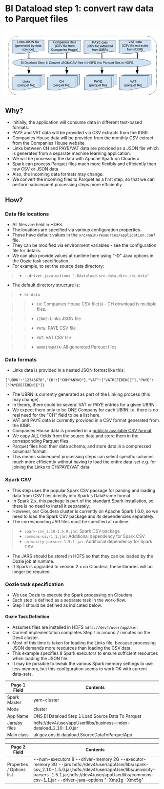 # BI Dataload step 1: convert raw data to Parquet files #


![MacDown Screenshot](./BI-data-ingestion-Spark-flow-step-1.jpg)

## Why? ##

* Initially, the application will consume data in different text-based formats.
* PAYE and VAT data will be provided via CSV extracts from the IDBR.
* Companies House data will be provided from the monthly CSV extract from the Companies House website.
* Links between CH and PAYE/VAT data are provided as a JSON file which is generated from a separate machine learning application.
* We will be processing the data with Apache Spark on Cloudera.
* Spark can process Parquet files much more flexibly and efficiently than raw CSV or JSON data.
* Also, the incoming data formats may change.
* We convert the incoming files to Parquet as a first step, so that we can perform subsequent processing steps more efficiently.

## How? ##

### Data file locations ###

* All files are held in HDFS.
* The locations are specified via various configuration properties.
* These have default values in the `src/main/resources/application.conf` file.
* They can be modified via environment variables - see the configuration file for details.
* We can also provide values at runtime here using "-D" Java options in the Oozie task specification.
* For example, to set the source data directory:

> * `--driver-java-options "-Ddataload.src-data.dir=./bi-data"`

* The default directory structure is:

> *  `bi-data`

>> * `CH`: Companies House CSV file(s) - CH download is multiple files.

>> * `LINKS`: Links JSON file

>> * `PAYE`: PAYE CSV file

>> * `VAT`: VAT CSV file

>> * `WORKINGDATA`:  All generated Parquet files.


### Data formats ###

* Links data is provided in a nested JSON format like this:

`{"UBRN":"12345678","CH":["COMPANYNO"],"VAT":["VATREFERENCE"],"PAYE":["PAYEREFERENCE"]}`
  
* The UBRN is currently generated as part of the Linking process (this may change).
* In theory, there could be several VAT or PAYE entries for a given UBRN.
* We expect there only to be ONE Company for each UBRN i.e. there is no real need for the "CH" field to be a list here.
* VAT and PAYE data is currently provided in a CSV format generated from the IDBR.
* Companies House data is provided in a [publicly available CSV format](http://resources.companieshouse.gov.uk/toolsToHelp/pdf/freeDataProductDataset.pdf).
* We copy ALL fields from the source data and store them in the corresponding Parquet files.
* Parquet files hodl their data schema, and store data in a compressed columnar format.
* This means subsequent processing steps can select specific columns much more efficiently without having to load the entire data-set e.g. for joining the Links to CH/PAYE/VAT data.
 
### Spark CSV ###

* This step uses the popular Spark CSV package for parsing and loading data from CSV files directly into Spark's DataFrame format.
* In Spark 2.x, this package is part of the standard Spark installation, so there is no need to install it separately.
* However, our Cloudera cluster is currently on Apache Spark 1.6.0, so we need to load the Spark CSV package and its dependencies separately.
* The corresponding JAR files must be specified at runtime.

> * `spark-csv_2.10-1.5.0.jar`: Spark CSV package
> * `commons-csv-1.1.jar`: Additional dependency for Spark CSV
> * `univocity-parsers-1.5.1.jar`: Additional dependency for Spark CSV

* The JARS should be stored in HDFS so that they can be loaded by the Oozie job at runtime.
* If Spark is upgraded to version 2.x on Cloudera, these libraries will no longer be required.

### Oozie task specification ###

* We use Oozie to execute the Spark processing on Cloudera.
* Each step is defined as a separate task in the work-flow.
* Step 1 should be defined as indicated below.

#### Oozie Task Definition ####

* Assumes files are installed in HDFS `hdfs://dev4/user/appUser`.
* Current implementation completes Step 1 in around 7 minutes on the Dev4 cluster.
* Most of this time is taken for loading the Links file, because processing JSON demands more resources than loading the CSV data.
* This example specifies 8 Spark executors to ensure sufficient resources when loading the JSON file.
* It may be possible to tweak the various Spark memory settings to use less memory, but this configuration seems to work OK with current data-sets.

Page 1 Field | Contents
------------- | -------------
Spark Master  | yarn-cluster
Mode  | cluster
App Name | ONS BI Dataload Step 1 Load Source Data To Parquet
Jars/py files | hdfs://dev4/user/appUser/libs/business-index-dataload_2.10-1.0.jar
Main class | uk.gov.ons.bi.dataload.SourceDataToParquetApp

Page 2 Field | Contents
------------- | -------------
Properties / Options list | --num-executors 8 --driver-memory 2G --executor-memory 3G --jars hdfs://dev4/user/appUser/libs/spark-csv_2.10-1.5.0.jar,hdfs://dev4/user/appUser/libs/univocity-parsers-1.5.1.jar,hdfs://dev4/user/appUser/libs/commons-csv-1.1.jar --driver-java-options "-Xms1g -Xmx5g"



